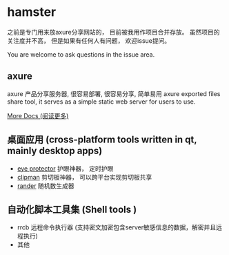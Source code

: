# hamster

之前是专门用来放axure分享网站的， 目前被我用作项目合并存放。
虽然项目的关注度并不高， 但是如果有任何人有问题， 欢迎issue提问。

You are welcome to ask questions in the issue area.

## axure
axure 产品分享服务器, 很容易部署, 很容易分享, 简单易用 
axure exported files share tool, it serves as a simple static web server for users to use.

[More Docs (阅读更多)](./axure/README.md)


## 桌面应用 (cross-platform tools written in qt, mainly desktop apps)

- [eye protector](./EyeGuard/README.md)     护眼神器， 定时护眼
- [clipman](./clipman/README.md)            剪切板神器， 可以跨平台实现剪切板共享
- [rander](./rander/README.md)              随机数生成器


## 自动化脚本工具集 (Shell tools )
- rrcb 远程命令执行器 (支持密文加密包含server敏感信息的数据，解密并且远程执行)
- 其他